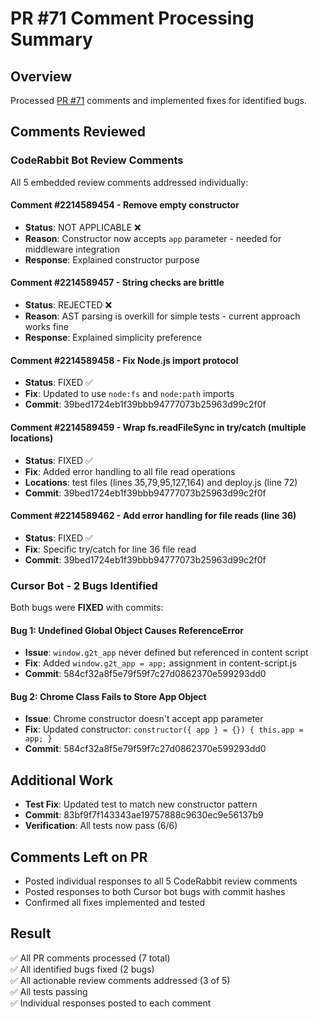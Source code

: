 # PR #71 Comment Processing Summary

## Overview
Processed [PR #71](<https://github.com/appliedmedia/gmail-2-trello/pull/71>) comments and implemented fixes for identified bugs.

## Comments Reviewed

### CodeRabbit Bot Review Comments
All 5 embedded review comments addressed individually:

#### Comment #2214589454 - Remove empty constructor
- **Status**: NOT APPLICABLE ❌
- **Reason**: Constructor now accepts `app` parameter - needed for middleware integration
- **Response**: Explained constructor purpose

#### Comment #2214589457 - String checks are brittle  
- **Status**: REJECTED ❌
- **Reason**: AST parsing is overkill for simple tests - current approach works fine
- **Response**: Explained simplicity preference

#### Comment #2214589458 - Fix Node.js import protocol
- **Status**: FIXED ✅
- **Fix**: Updated to use `node:fs` and `node:path` imports
- **Commit**: 39bed1724eb1f39bbb94777073b25963d99c2f0f

#### Comment #2214589459 - Wrap fs.readFileSync in try/catch (multiple locations)
- **Status**: FIXED ✅  
- **Fix**: Added error handling to all file read operations
- **Locations**: test files (lines 35,79,95,127,164) and deploy.js (line 72)
- **Commit**: 39bed1724eb1f39bbb94777073b25963d99c2f0f

#### Comment #2214589462 - Add error handling for file reads (line 36)
- **Status**: FIXED ✅
- **Fix**: Specific try/catch for line 36 file read
- **Commit**: 39bed1724eb1f39bbb94777073b25963d99c2f0f

### Cursor Bot - 2 Bugs Identified
Both bugs were **FIXED** with commits:

#### Bug 1: Undefined Global Object Causes ReferenceError
- **Issue**: `window.g2t_app` never defined but referenced in content script
- **Fix**: Added `window.g2t_app = app;` assignment in content-script.js
- **Commit**: 584cf32a8f5e79f59f7c27d0862370e599293dd0

#### Bug 2: Chrome Class Fails to Store App Object  
- **Issue**: Chrome constructor doesn't accept app parameter
- **Fix**: Updated constructor: `constructor({ app } = {}) { this.app = app; }`
- **Commit**: 584cf32a8f5e79f59f7c27d0862370e599293dd0

## Additional Work
- **Test Fix**: Updated test to match new constructor pattern
- **Commit**: 83bf9f7f143343ae19757888c9630ec9e56137b9
- **Verification**: All tests now pass (6/6)

## Comments Left on PR
- Posted individual responses to all 5 CodeRabbit review comments
- Posted responses to both Cursor bot bugs with commit hashes
- Confirmed all fixes implemented and tested

## Result
✅ All PR comments processed (7 total)  
✅ All identified bugs fixed (2 bugs)  
✅ All actionable review comments addressed (3 of 5)  
✅ All tests passing  
✅ Individual responses posted to each comment